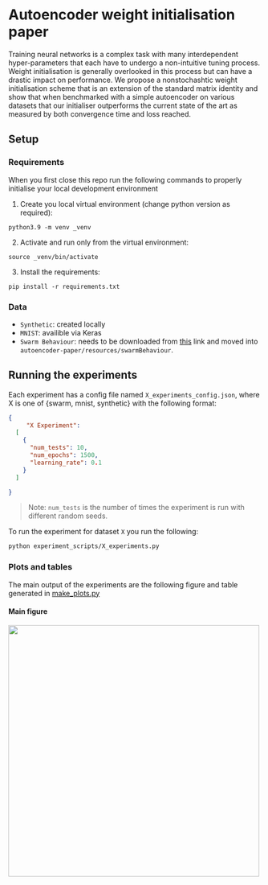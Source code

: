 # Autoencoder weight initialisation paper 

Training neural networks is a complex task with many interdependent hyper-parameters that each have to undergo a non-intuitive tuning
process. Weight initialisation is generally overlooked in this process but
can have a drastic impact on performance. We propose a nonstochashtic
weight initialisation scheme that is an extension of the standard matrix
identity and show that when benchmarked with a simple autoencoder
on various datasets that our initialiser outperforms the current state of
the art as measured by both convergence time and loss reached.

## Setup 

### Requirements

When you first close this repo run the following commands to properly initialise your local development environment

1. Create you local virtual environment (change python version as required):
```shell
python3.9 -m venv _venv
```

2. Activate and run only from the virtual environment:
```shell
source _venv/bin/activate
```

3. Install the requirements:
```shell
pip install -r requirements.txt
```

### Data

- `Synthetic`: created locally
- `MNIST`: availible via Keras
- `Swarm Behaviour`: needs to be downloaded from [this](https://www.kaggle.com/datasets/deepcontractor/swarm-behaviour-classification) link and moved into `autoencoder-paper/resources/swarmBehaviour`.

## Running the experiments 
Each experiment has a config file named `X_experiments_config.json`, where X is one of {swarm, mnist, synthetic} with the following format:

```json
{
     "X Experiment":
  [
    {
      "num_tests": 10,
      "num_epochs": 1500,
      "learning_rate": 0.1
    }
  ]

}
```
> Note: `num_tests` is the number of times the experiment is run with different random seeds. 

To run the experiment for dataset `X` you run the following:
```bash
python experiment_scripts/X_experiments.py
```

### Plots and tables

The main output of the experiments are the following figure and table generated in [make_plots.py](src/make_plots.py)

#### Main figure

<img src="https://user-images.githubusercontent.com/37986581/186881692-68e8d6f6-d72a-4251-9567-b1b7e2f6e278.png" width="500">

